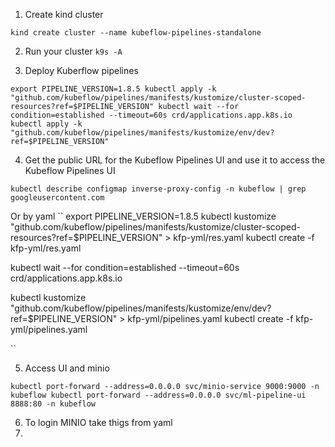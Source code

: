 1. Create kind cluster 

``kind create cluster --name kubeflow-pipelines-standalone``

2. Run your cluster
``k9s -A``

3. Deploy Kuberflow pipelines

``
export PIPELINE_VERSION=1.8.5
kubectl apply -k "github.com/kubeflow/pipelines/manifests/kustomize/cluster-scoped-resources?ref=$PIPELINE_VERSION"
kubectl wait --for condition=established --timeout=60s crd/applications.app.k8s.io
kubectl apply -k "github.com/kubeflow/pipelines/manifests/kustomize/env/dev?ref=$PIPELINE_VERSION"
``

4. Get the public URL for the Kubeflow Pipelines UI and use it to access the Kubeflow Pipelines UI

``kubectl describe configmap inverse-proxy-config -n kubeflow | grep googleusercontent.com
``

Or by yaml
`` 
export PIPELINE_VERSION=1.8.5
kubectl kustomize "github.com/kubeflow/pipelines/manifests/kustomize/cluster-scoped-resources?ref=$PIPELINE_VERSION" > kfp-yml/res.yaml
kubectl create -f kfp-yml/res.yaml

kubectl wait --for condition=established --timeout=60s crd/applications.app.k8s.io

kubectl kustomize "github.com/kubeflow/pipelines/manifests/kustomize/env/dev?ref=$PIPELINE_VERSION" > kfp-yml/pipelines.yaml
kubectl create -f kfp-yml/pipelines.yaml

``

5. Access UI and minio

``
kubectl port-forward --address=0.0.0.0 svc/minio-service 9000:9000 -n kubeflow
kubectl port-forward --address=0.0.0.0 svc/ml-pipeline-ui 8888:80 -n kubeflow
``

6. To login MINIO take thigs from yaml
7. 

